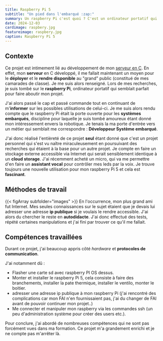 ```yaml
---
title: Raspberry Pi 5
subtitle: "Un pied dans l'embarqué :zap:"
summary: Un raspberry Pi c'est quoi ? C'est un ordinateur portatif qui tourne sur une carte de circuit imprimé nous permettant de réaliser pas mal de petit projets intéressants, comme héberger un serveur web.
date: 2024-12-03
cardimage: raspbery.jpg
featureimage: raspbery.jpg
caption: Raspberry Pi 5
---
```


## Contexte

Ce projet est intimement lié au développement de mon [serveur en C](../post2/). En effet, mon **serveur** en C développé, il me fallait maintenant un moyen pour le **déployer** et le **rendre disponible** au "grand" public (constitué de mes camarades de classe). Je me suis alors renseigné. Lors de mes recherches, je suis tombé sur le **raspberry Pi**, ordinateur portatif qui semblait parfait pour faire aboutir mon projet. 

J'ai alors passé le cap et passé commande tout en continuant de m'**informer** sur les possibles utilisations de celui-ci. Je me suis alors rendu compte que le raspberry Pi était la porte ouverte pour les **systèmes embarqués**, discipline pour laquelle je suis tombé amoureux étant donné mon intéressement envers la robotique. Je tenais la ma porte d'entrée vers un métier qui semblait me correspondre : **Développeur Système embarqué**.

J'ai donc réalisé l'entièreté de ce projet **seul** étant donné que c'est un projet personnel qui s'est vu naître miraculeusement en poursuivant des recherches qui étaient à la base pour un autre projet. Je compte en faire un stockage externe accessible via Internet qui serait sensiblement identique à un **cloud storage**. J'ai récemment acheté un micro, qui va me permettre d'en faire un **assistant vocal** pour contrôler mes leds par la voix. Je trouve toujours une nouvelle utilisation pour mon raspberry Pi 5 et cela est **fascinant**.

## Méthodes de travail

{{< figArray subfolder="images" >}}
En l'occurrence, mon plus grand ami fut Internet. Mes seules connaissances sur le sujet étaient que je devais lui adresser une adresse **ip publique** si je voulais le rendre accessible. J'ai alors du chercher le reste en **autodidacte**. J'ai donc effectué des tests, répété certaines manipulations et j'ai fini par trouver ce qu'il me fallait.

## Compétences travaillées

Durant ce projet, j'ai beaucoup appris côté *hardware* et **protocoles de communication**.

J'ai notamment dû : 
- Flasher une carte sd avec raspberry PI OS dessus.
- Monter et installer le raspberry Pi 5, cela consiste à faire des branchements, installer la pate thermique, installer le ventilo, monter le boitier.
- adresser une adresse ip publique à mon raspberry Pi (j'ai rencontré des complications car mon FAI n'en fournissaient pas, j'ai du changer de FAI avant de pouvoir continuer mon projet..)
- Me connecter et manipuler mon raspberry via les commandes ssh (un peu d'administration système pour créer des users etc.).

Pour conclure, j'ai abordé de nombreuses compétences qui ne sont pas forcément vues dans ma formation. Ce projet m'a grandement enrichi et je ne compte pas m'arrêter là.